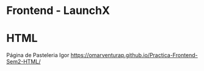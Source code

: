 # Frontend - LaunchX
# HTML
Página de Pasteleria Igor https://omarventurap.github.io/Practica-Frontend-Sem2-HTML/

